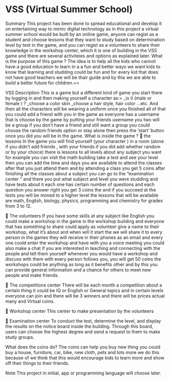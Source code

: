 # VSS (Virtual Summer School)
Summary
This project has been done to spread educational and develop it on entertaining way to mimic digital technology as in this project a virtual summer school would be built by an online game, anyone can  regist as a student and choose lessons that they want to study based on determination level by test in the game, and you can  regist as a volunteers to share their knowledge in the workshop center, which it is one of building in the VSS game and there are several activiteies and options as explained later.
What is the purpose of this game ?
The idea is to help all the kids who cannot have a good education to learn in a a fun and better ways we want kids to know that learning and studding could be fun and for every kid that does not have good teachers we will be thair guide and by this we are able to build a better future for children.==

VSS Description 
This is a game but a different kind of game you start there by logging in and then making yourself a character as:=
_is it (male or female ) ? 
_choose a color skin 
_choose a hair style, hair color …etc.
And then all the characters will be wearing a uniform once you finished all of that you could add a friend with you in the game as everyone has a username that is choose by the game by putting your friends username you two will be a group if you don’t have a friend and still want a group you could choose the random friends option or stay alone then press the ‘start’ button once you did you will be in the game. 
 What is inside the game ?
	 the lessons
In the game you will find yourself (your character ) in a room (alone if you didn’t add friends , with your friends if you did add whether random or by your choice) there is lessons to all levels about any subject you want for example you can visit the math building take a test and see your level then you can add the time and days you are available to attend the classes after that you just attend them and by attending a class you get 5 coins after finishing all the classes about a subject you can go to the “examination center “ and there you put what subject and level you were studding and have tests about it each one has certain number of questions and each question you answer right you get 3 coins the and if you succeed at the tests you will be moved to a higher level the lessons that will be available are math, English, biology, physics, programming and chemistry for grades from 3 to 12.  

	The volunteers 
If you have some skills at any subject like English you could make a workshop in the game in the workshop  building and everyone that has something to share could apply as volunteer give a name to their workshop, what it’s about  and when will it start the we will share it to every person in the games they will receive in their phones as an email and every one could enter the workshop and have with you a voice meeting you could also make a chat if you are interested in teaching and connecting with the people and tell them yourself whenever you would have a workshop and discuss with them with every person follows you, you will get 50 coins the workshops could be anything as long as it benefits other and by this you can provide general information and a chance for others to meet new people and make friends. 



	The competitions center 
There will be each month a competition about a certain thing it could be IQ or English or General topics and in certain levels everyone can join and there will be 3 winners and there will be prices actual many and Virtual coins. 

	Workshop center
This center to make presentation by the volunteers 

	Examination center
To conduct the test, determine the level, and display the results on the notice board inside the building. Through this board, users can choose the highest degree and send a request to them to make study groups.

What does the coins do?
The coins can help you buy new thing you could buy a house, furniture, car, bike, new cloth, pets and lots more we do this because of we think that this would encourage kids to learn more and show off their things to their friends.

Note
This project in initial, app or programming language  will choose later.  

